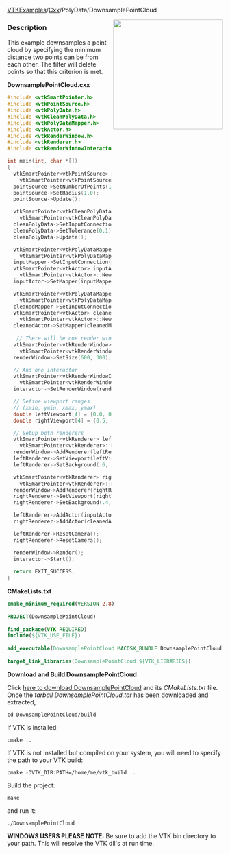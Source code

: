 [VTKExamples](/home/)/[Cxx](/Cxx)/PolyData/DownsamplePointCloud

<img align="right" src="https://github.com/lorensen/VTKExamples/blob/gh-pages/Testing/Baseline/PolyData/TestDownsamplePointCloud.png?raw=true" width="256" />

### Description
This example downsamples a point cloud by specifying the minimum distance two points can be from each other. The filter will delete points so that this criterion is met.

**DownsamplePointCloud.cxx**
```c++
#include <vtkSmartPointer.h>
#include <vtkPointSource.h>
#include <vtkPolyData.h>
#include <vtkCleanPolyData.h>
#include <vtkPolyDataMapper.h>
#include <vtkActor.h>
#include <vtkRenderWindow.h>
#include <vtkRenderer.h>
#include <vtkRenderWindowInteractor.h>

int main(int, char *[])
{
  vtkSmartPointer<vtkPointSource> pointSource =
    vtkSmartPointer<vtkPointSource>::New();
  pointSource->SetNumberOfPoints(1000);
  pointSource->SetRadius(1.0);
  pointSource->Update();

  vtkSmartPointer<vtkCleanPolyData> cleanPolyData =
    vtkSmartPointer<vtkCleanPolyData>::New();
  cleanPolyData->SetInputConnection(pointSource->GetOutputPort());
  cleanPolyData->SetTolerance(0.1);
  cleanPolyData->Update();

  vtkSmartPointer<vtkPolyDataMapper> inputMapper =
    vtkSmartPointer<vtkPolyDataMapper>::New();
  inputMapper->SetInputConnection(pointSource->GetOutputPort());
  vtkSmartPointer<vtkActor> inputActor =
    vtkSmartPointer<vtkActor>::New();
  inputActor->SetMapper(inputMapper);

  vtkSmartPointer<vtkPolyDataMapper> cleanedMapper =
    vtkSmartPointer<vtkPolyDataMapper>::New();
  cleanedMapper->SetInputConnection(cleanPolyData->GetOutputPort());
  vtkSmartPointer<vtkActor> cleanedActor =
    vtkSmartPointer<vtkActor>::New();
  cleanedActor->SetMapper(cleanedMapper);
  
   // There will be one render window
  vtkSmartPointer<vtkRenderWindow> renderWindow =
    vtkSmartPointer<vtkRenderWindow>::New();
  renderWindow->SetSize(600, 300);

  // And one interactor
  vtkSmartPointer<vtkRenderWindowInteractor> interactor =
    vtkSmartPointer<vtkRenderWindowInteractor>::New();
  interactor->SetRenderWindow(renderWindow);

  // Define viewport ranges
  // (xmin, ymin, xmax, ymax)
  double leftViewport[4] = {0.0, 0.0, 0.5, 1.0};
  double rightViewport[4] = {0.5, 0.0, 1.0, 1.0};

  // Setup both renderers
  vtkSmartPointer<vtkRenderer> leftRenderer =
    vtkSmartPointer<vtkRenderer>::New();
  renderWindow->AddRenderer(leftRenderer);
  leftRenderer->SetViewport(leftViewport);
  leftRenderer->SetBackground(.6, .5, .4);

  vtkSmartPointer<vtkRenderer> rightRenderer =
    vtkSmartPointer<vtkRenderer>::New();
  renderWindow->AddRenderer(rightRenderer);
  rightRenderer->SetViewport(rightViewport);
  rightRenderer->SetBackground(.4, .5, .6);

  leftRenderer->AddActor(inputActor);
  rightRenderer->AddActor(cleanedActor);

  leftRenderer->ResetCamera();
  rightRenderer->ResetCamera();

  renderWindow->Render();
  interactor->Start();
  
  return EXIT_SUCCESS;
}
```
**CMakeLists.txt**
```cmake
cmake_minimum_required(VERSION 2.8)
 
PROJECT(DownsamplePointCloud)
 
find_package(VTK REQUIRED)
include(${VTK_USE_FILE})
 
add_executable(DownsamplePointCloud MACOSX_BUNDLE DownsamplePointCloud.cxx)
 
target_link_libraries(DownsamplePointCloud ${VTK_LIBRARIES})
```

**Download and Build DownsamplePointCloud**

Click [here to download DownsamplePointCloud](https://github.com/lorensen/VTKWikiExamplesTarballs/raw/master/DownsamplePointCloud.tar) and its *CMakeLists.txt* file.
Once the *tarball DownsamplePointCloud.tar* has been downloaded and extracted,
```
cd DownsamplePointCloud/build 
```
If VTK is installed:
```
cmake ..
```
If VTK is not installed but compiled on your system, you will need to specify the path to your VTK build:
```
cmake -DVTK_DIR:PATH=/home/me/vtk_build ..
```
Build the project:
```
make
```
and run it:
```
./DownsamplePointCloud
```
**WINDOWS USERS PLEASE NOTE:** Be sure to add the VTK bin directory to your path. This will resolve the VTK dll's at run time.

